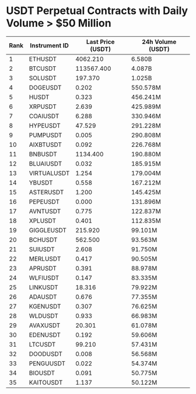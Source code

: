 # USDT Perpetual Contracts with Daily Volume > $50 Million

| Rank | Instrument ID | Last Price (USDT) | 24h Volume (USDT) |
|------|---------------|-------------------|-------------------|
| 1 | ETHUSDT | 4062.210 | 6.580B |
| 2 | BTCUSDT | 113567.400 | 4.087B |
| 3 | SOLUSDT | 197.370 | 1.025B |
| 4 | DOGEUSDT | 0.202 | 550.578M |
| 5 | HUSDT | 0.323 | 456.241M |
| 6 | XRPUSDT | 2.639 | 425.989M |
| 7 | COAIUSDT | 6.288 | 330.946M |
| 8 | HYPEUSDT | 47.529 | 291.228M |
| 9 | PUMPUSDT | 0.005 | 290.808M |
| 10 | AIXBTUSDT | 0.092 | 226.768M |
| 11 | BNBUSDT | 1134.400 | 190.880M |
| 12 | BLUAIUSDT | 0.032 | 185.915M |
| 13 | VIRTUALUSDT | 1.254 | 179.004M |
| 14 | YBUSDT | 0.558 | 167.212M |
| 15 | ASTERUSDT | 1.200 | 145.425M |
| 16 | PEPEUSDT | 0.000 | 131.896M |
| 17 | AVNTUSDT | 0.775 | 122.837M |
| 18 | XPLUSDT | 0.401 | 112.835M |
| 19 | GIGGLEUSDT | 215.920 | 99.101M |
| 20 | BCHUSDT | 562.500 | 93.563M |
| 21 | SUIUSDT | 2.608 | 91.750M |
| 22 | MERLUSDT | 0.417 | 90.505M |
| 23 | APRUSDT | 0.391 | 88.978M |
| 24 | WLFIUSDT | 0.147 | 83.335M |
| 25 | LINKUSDT | 18.316 | 79.922M |
| 26 | ADAUSDT | 0.676 | 77.355M |
| 27 | KGENUSDT | 0.307 | 76.625M |
| 28 | WLDUSDT | 0.933 | 66.983M |
| 29 | AVAXUSDT | 20.301 | 61.078M |
| 30 | EDENUSDT | 0.192 | 59.606M |
| 31 | LTCUSDT | 99.210 | 57.431M |
| 32 | DOODUSDT | 0.008 | 56.568M |
| 33 | PENGUUSDT | 0.022 | 54.374M |
| 34 | BIOUSDT | 0.091 | 50.775M |
| 35 | KAITOUSDT | 1.137 | 50.122M |
